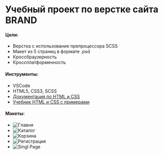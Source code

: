 # Учебный проект по верстке сайта BRAND

#### Цели:
- Верстка с использование препроцессора SCSS
- Макет из 5 страниц в формате .psd
- Кроссбраузерность
- Кроссплатформенность

#### Инструменты:
- VSCode
- HTML5, CSS3, SCSS
- [Документация по HTML и CSS](https://developer.mozilla.org/en-US/)
- [Учебник HTML и CSS с примерами](https://html5css.ru/)

#### Макеты:
- ![Главня](/макеты/Index.png)
- ![Каталог](/макеты/Product.png)
- ![Корзина](/макеты/Shopping%20Cart.png)
- ![Регистрация](/макеты/Checkout.png)
- ![Singl Page](/макеты/Single%20Page.png)